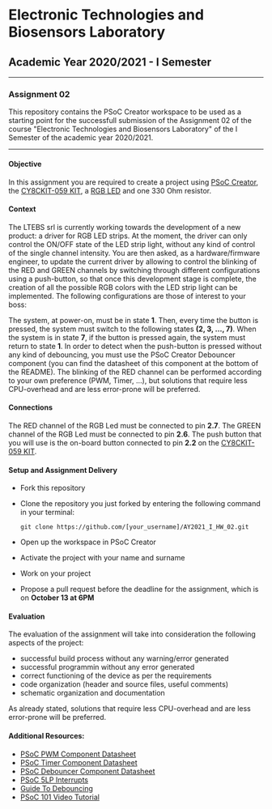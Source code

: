 # Electronic Technologies and Biosensors Laboratory
## Academic Year 2020/2021 - I Semester
---
### Assignment 02
This repository contains the PSoC Creator workspace to be used as a starting point for the successfull submission of the Assignment 02 of the course "Electronic Technologies and Biosensors Laboratory" of the I Semester of the academic year 2020/2021.

---
#### Objective
In this assignment you are required to create a project using [PSoC Creator](https://www.cypress.com/products/psoc-creator-integrated-design-environment-ide), the [CY8CKIT-059 KIT](https://www.cypress.com/documentation/development-kitsboards/cy8ckit-059-psoc-5lp-prototyping-kit-onboard-programmer-and), a [RGB LED](https://www.adafruit.com/product/2739) and one 330 Ohm resistor. 

#### Context
The LTEBS srl is currently working towards the development of a new product: a driver for RGB LED strips. At the moment, the driver can only control the ON/OFF state of the LED strip light, without any kind of control of the single channel intensity. You are then asked, as a hardware/firmware engineer, to update the current driver by allowing to control the blinking of the RED and GREEN channels by switching through different configurations using a push-button, so that once this development stage is complete, the creation of all the possible RGB colors with the LED strip light can be implemented. The following configurations are those of interest to your boss:


The system, at power-on, must be in state **1**. Then, every time the button is pressed, the system must switch to the following states **(2, 3, …, 7)**. When the system is in state **7**, if the button is pressed again, the system must return to state **1**. In order to detect when the push-button is pressed without any kind of debouncing, you must use the PSoC Creator Debouncer component (you can find the datasheet of this component at the bottom of the README).  The blinking of the RED channel can be performed according to your own preference (PWM, Timer, …), but solutions that require less CPU-overhead and are less error-prone will be preferred.

#### Connections
The RED channel of the RGB Led must be connected to pin **2.7**. The GREEN channel of the RGB Led must be connected to pin **2.6**. The push button that you will use is the on-board button connected to pin **2.2** on the [CY8CKIT-059 KIT](https://www.cypress.com/documentation/development-kitsboards/cy8ckit-059-psoc-5lp-prototyping-kit-onboard-programmer-and).

#### Setup and Assignment Delivery
- Fork this repository 
- Clone the repository you just forked by entering the following command in your terminal:

    `git clone https://github.com/[your_username]/AY2021_I_HW_02.git`
- Open up the workspace in PSoC Creator
- Activate the project with your name and surname
- Work on your project
- Propose a pull request before the deadline for the assignment, which is on **October 13 at 6PM**


#### Evaluation
The evaluation of the assignment will take into consideration the following aspects of the project:
- successful build process without any warning/error generated
- successful programmin without any error generated
- correct functioning of the device as per the requirements
- code organization (header and source files, useful comments)
- schematic organization and documentation

As already stated, solutions that require less CPU-overhead and are less error-prone will be preferred.

#### Additional Resources:
- [PSoC PWM Component Datasheet](https://www.cypress.com/file/376411/download)
- [PSoC Timer Component Datasheet](https://www.cypress.com/file/376411/download)
- [PSoC Debouncer Component Datasheet](https://www.cypress.com/file/128141/download)
- [PSoC 5LP Interrupts](https://www.cypress.com/file/44256/download)
- [Guide To Debouncing](https://my.eng.utah.edu/~cs5780/debouncing.pdf)
- [PSoC 101 Video Tutorial](https://www.youtube.com/watch?v=LrXXpQr1itY&list=PLX6sqqUB8iOjsMfGEDcsPSuYLEFCh50Hr)